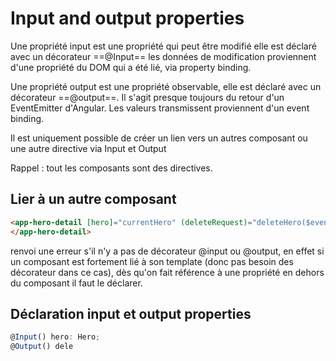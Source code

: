 # Input and output properties
Une propriété input est une propriété qui peut être modifié elle est déclaré avec un décorateur ==@Input== les données de modification proviennent d'une propriété du DOM qui a été lié, via property binding.

Une propriété output est une propriété observable, elle est déclaré avec un décorateur ==@output==. Il s'agit presque toujours du retour d'un EventEmitter d'Angular. Les valeurs transmissent proviennent d'un event binding.

Il est uniquement possible de créer un lien vers un autres composant ou une autre directive via Input et Output

Rappel : tout les composants sont des directives.

## Lier à un autre composant
```html
<app-hero-detail [hero]="currentHero" (deleteRequest)="deleteHero($event)">
</app-hero-detail>
```
 renvoi une erreur s'il n'y a pas de décorateur @input ou @output, en effet si un composant est fortement lié à son template (donc pas besoin des décorateur dans ce cas), dès qu'on fait référence à une propriété en dehors du composant il faut le déclarer.

## Déclaration input et output properties

```ts
@Input() hero: Hero;
@Output() dele
```
<!--stackedit_data:
eyJoaXN0b3J5IjpbNDczMDg5NjEzLC00Mzg4MzcyMTYsLTIwOD
g3NDY2MTJdfQ==
-->